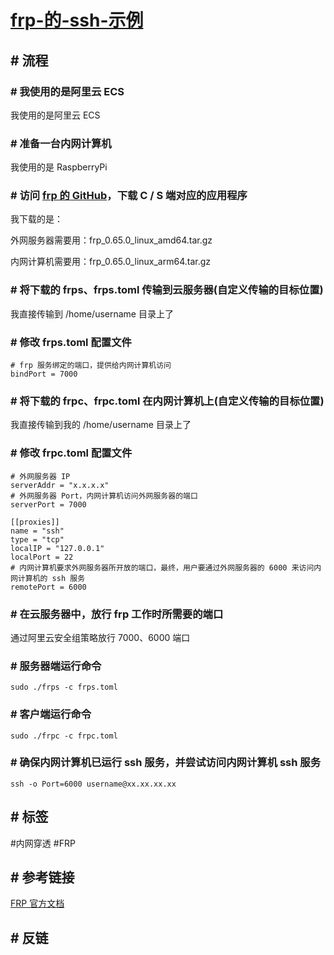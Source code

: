 # [frp-的-ssh-示例](../index/frp.md#frp-的-ssh-示例.md)

## # 流程

### # 我使用的是阿里云 ECS

我使用的是阿里云 ECS

### # 准备一台内网计算机

我使用的是 RaspberryPi

### # 访问 [frp 的 GitHub](https://github.com/fatedier/frp/)，下载 C / S 端对应的应用程序

我下载的是：

外网服务器需要用：frp_0.65.0_linux_amd64.tar.gz

内网计算机需要用：frp_0.65.0_linux_arm64.tar.gz


### # 将下载的 frps、frps.toml 传输到云服务器(自定义传输的目标位置)

我直接传输到 /home/username 目录上了

### # 修改 frps.toml 配置文件

```
# frp 服务绑定的端口，提供给内网计算机访问
bindPort = 7000
```

### # 将下载的  frpc、frpc.toml 在内网计算机上(自定义传输的目标位置)

我直接传输到我的 /home/username 目录上了

### # 修改 frpc.toml 配置文件

```
# 外网服务器 IP
serverAddr = "x.x.x.x"
# 外网服务器 Port，内网计算机访问外网服务器的端口
serverPort = 7000

[[proxies]]
name = "ssh"
type = "tcp"
localIP = "127.0.0.1"
localPort = 22
# 内网计算机要求外网服务器所开放的端口，最终，用户要通过外网服务器的 6000 来访问内网计算机的 ssh 服务
remotePort = 6000
```

### # 在云服务器中，放行 frp 工作时所需要的端口

通过阿里云安全组策略放行 7000、6000 端口

### # 服务器端运行命令

```
sudo ./frps -c frps.toml
```

### # 客户端运行命令

```
sudo ./frpc -c frpc.toml
```

### # 确保内网计算机已运行 ssh 服务，并尝试访问内网计算机 ssh 服务

```
ssh -o Port=6000 username@xx.xx.xx.xx
```


## # 标签

#内网穿透 #FRP

## # 参考链接

[FRP 官方文档](https://gofrp.org/zh-cn/docs/)

## # 反链